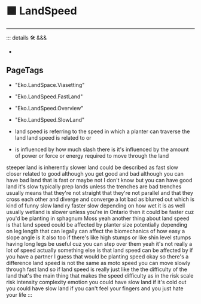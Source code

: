 
# 🟩  <eko>LandSpeed</eko>

---

<!-- =================================================== -->
<!-- =================================================== -->
<!-- =================================================== -->
<!-- =================================================== -->
<!-- =================================================== -->
::: details 🛠 <dev>&&&</dev>

-

<h2>PageTags</h2>

- "Eko.LandSpace.Viasetting"
- "Eko.LandSpeed.FastLand"
- "Eko.LandSpeed.Overview"
- "Eko.LandSpeed.SlowLand"
- land speed is referring to the speed in which a planter can traverse the land land speed is related to or

- is influenced by how much slash there is it's influenced by the amount of power or force or energy required to move through the land

steeper land is inherently slower land could be described as fast slow closer related to good although you get good and bad although you can have bad land that is fast or maybe not I don't know but you can have good land it's slow typically prep lands unless the trenches are bad trenches usually means that they're not straight that they're not parallel and that they cross each other and diverge and converge a lot bad as blurred out which is kind of funny slow land ry faster slow depending on how wet it is as well usually wetland is slower unless you're in Ontario then it could be faster cuz you'd be planting in sphagnum Moss yeah another thing about land speed is that land speed could be affected by planter size potentially depending on leg length that can legally can affect the biomechanics of how easy a slope angle is it also too if there's like high stumps or like shin level stumps having long legs be useful cuz you can step over them yeah it's not really a lot of speed actually something else is that land speed can be affected by if you have a partner I guess that would be planting speed okay so there's a difference land speed is not the same as moto speed you can move slowly through fast land so if land speed is really just like the the difficulty of the land that's the main thing that makes the speed difficulty as in the risk scale risk intensity complexity emotion you could have slow land if it's cold out you could have slow land if you can't feel your fingers and you just hate your life
:::
